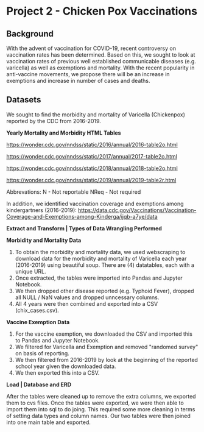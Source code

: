 # Project 2 - Chicken Pox Vaccinations

## Background
With the advent of vaccination for COVID-19, recent controversy on vaccination rates has been determined.  Based on this, we sought to look at vaccination rates of previous well established communicable diseases (e.g. varicella) as well as exemptions and mortality.  With the recent popularity in anti-vaccine movements, we propose there will be an increase in exemptions and increase in number of cases and deaths.

## Datasets
We sought to find the morbidity and mortality of Varicella (Chickenpox) reported by the CDC from 2016-2019.

**Yearly Mortality and Morbidity HTML Tables**

https://wonder.cdc.gov/nndss/static/2016/annual/2016-table2o.html

https://wonder.cdc.gov/nndss/static/2017/annual/2017-table2o.html

https://wonder.cdc.gov/nndss/static/2018/annual/2018-table2o.html

https://wonder.cdc.gov/nndss/static/2019/annual/2019-table2r.html

Abbrevations:
N - Not reportable
NReq - Not required

In addition, we identified vaccination coverage and exemptions among kindergartners (2016-2019):
https://data.cdc.gov/Vaccinations/Vaccination-Coverage-and-Exemptions-among-Kinderga/ijqb-a7ye/data

**Extract and Transform | Types of Data Wrangling Performed**

**Morbidity and Mortality Data**
  1. To obtain the morbidity and mortality data, we used webscraping to download data for the morbidity and mortality of Varicella each year (2016-2019) using beautiful soup.
     There are (4) datatables, each with a unique URL. 
  2.  Once extracted, the tables were imported into Pandas and Jupyter Notebook.  
  3. We then dropped other disease reported (e.g. Typhoid Fever), dropped all NULL / NaN values and dropped unncessary columns.  
  4. All 4 years were then combined and exported into a CSV (chix_cases.csv).

**Vaccine Exemption Data**
  1. For the vaccine exemption, we downloaded the CSV and imported this to Pandas and Jupyter Notebook.  
  2. We filtered for Varicella and Exemption and removed "randomed survey" on basis of reporting.  
  3. We then filtered from 2016-2019 by look at the beginning of the reported school year given the downloaded data.  
  4. We then exported this into a CSV.

**Load | Database and ERD**

After the tables were cleaned up to remove the extra columns, we exported them to cvs files. Once the tables were exported, we were then able to import them into sql to do joing. This required some more cleaning in terms of setting data types and column names. Our two tables were then joined into one main table and exported.

